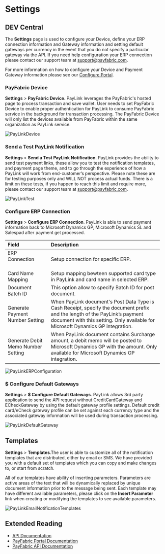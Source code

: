 # Settings

## DEV Central

The **Settings** page is used to configure your Device, define your ERP connection information and Gateway information and setting default gateways per currency in the event that you do not specify a particular gateway via the API.  If you need help configuration your ERP connection please contact our support team at <support@payfabric.com>.

For more information on how to configure your Device and Payment Gateway information please see our [Configure Portal](Configure%20Portal.md).

### PayFabric Device

**Settings** > **PayFabric Device**. PayLink leverages the PayFabric's hosted page to process transaction and save wallet. User needs to set PayFabric Device to enable proper authentication for PayLink to consume PayFabric service in the background for transaction processing. The PayFabric Device will only list the devices available from PayFabric within the same organization as PayLink service.

![PayLinkDevice](https://s3-us-west-1.amazonaws.com/github-screenshot-repository/V3/PayLinkDevice.png)

### Send a Test PayLink Notification

**Settings** > **Send a Test PayLink Notification**. PayLink provides the ability to send test payment links, these allow you to test the notification templates, and payment page theme, and to go through the experience of how a PayLink will work from end-customer’s perspective. Please note these are for testing purposes only and WILL NOT process actual funds. There is a limit on these tests, if you happen to reach this limit and require more, please contact our support team at <support@payfabric.com>.

![PayLinkTest](https://s3-us-west-1.amazonaws.com/github-screenshot-repository/V3/PayLinkTest.png)

### Configure ERP Connection

**Settings** > **Configure ERP Connection**. PayLink is able to send payment information back to Microsoft Dynamics GP, Microsoft Dynamics SL and Salespad after payment get processed.

|Field                          |Description  |
|:------------------------------|:-------------|
| ERP Connection          | Setup connection for specific ERP. |
| Card Name Mapping       | Setup mapping bewteen supported card type in PayLink and card name in selected ERP. |
| Document Batch ID       |  This option allow to specify Batch ID for post document. |
| Generate Payment Number Setting       | When PayLink document's Post Data Type is Cash Receipt, specify the document prefix and the length of the PayLink’s payment document with this setting. Only available for Microsoft Dynamics GP integration. |
| Generate Debit Memo Number Setting       | When PayLink document contains Surcharge amount, a debit memo will be posted to Microsoft Dynamics GP with the amount. Only available for Microsoft Dynamics GP integration. |

![PayLinkERPConfiguration](https://s3-us-west-1.amazonaws.com/github-screenshot-repository/V3/PayLinkERPConfiguration.png)

### $ Configure Default Gateways

**Settings** > **$ Configure Default Gateways**. PayLink allows 3rd party application to send the API request without CreditCardGateway and ECheckGateway by using the default gateway profile settings. Default credit card/eCheck gateway profile can be set against each currency type and the associated gateway information will be used during transaction processing. 

![PayLinkDefaultGateway](https://s3-us-west-1.amazonaws.com/github-screenshot-repository/V3/PayLinkDefaultGateway.png)

## Templates

**Settings** > **Templates**.The user is able to customize all of the notification templates that are distributed, either by email or SMS.  We have provided you with a default set of templates which you can copy and make changes to, or start from scratch.

All of our templates have ability of inserting parameters.  Parameters are active areas of the text that will be dynamically replaced by unique document information prior to the message being sent.  Each template may have different available parameters, please click on the **Insert Parameter** link when creating or modifying the templates to see available parameters.

![PayLinkEmailNotificationTemplates](https://s3-us-west-1.amazonaws.com/github-screenshot-repository/V3/PayLinkEmailNotificationTemplates.png)

Extended Reading
----------------

* [API Documentation](https://github.com/PayFabric/APIs/tree/master/PayLink)
* [PayFabric Portal Documentation](https://github.com/PayFabric/Portal)
* [PayFabric API Documentation](https://github.com/PayFabric/APIs)
